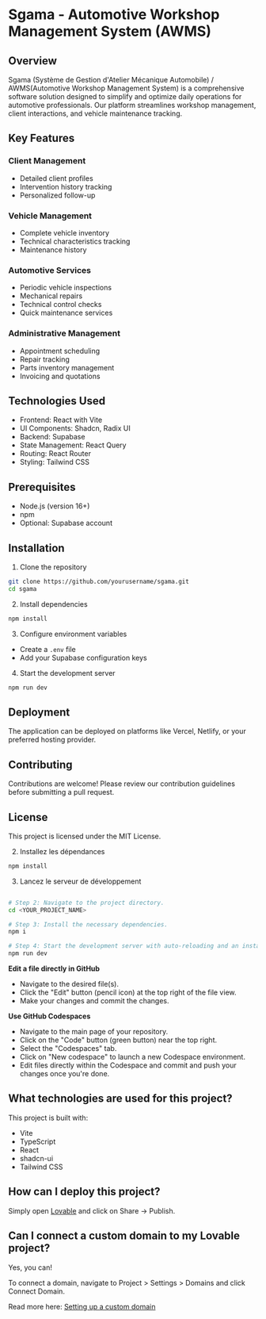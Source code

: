 # Sgama - Automotive Workshop Management System (AWMS)

## Overview

Sgama (Système de Gestion d'Atelier Mécanique Automobile) / AWMS(Automotive Workshop Management System) is a comprehensive software solution designed to simplify and optimize daily operations for automotive professionals. Our platform streamlines workshop management, client interactions, and vehicle maintenance tracking.

## Key Features

### Client Management
- Detailed client profiles
- Intervention history tracking
- Personalized follow-up

### Vehicle Management
- Complete vehicle inventory
- Technical characteristics tracking
- Maintenance history

### Automotive Services
- Periodic vehicle inspections
- Mechanical repairs
- Technical control checks
- Quick maintenance services

### Administrative Management
- Appointment scheduling
- Repair tracking
- Parts inventory management
- Invoicing and quotations

## Technologies Used

- Frontend: React with Vite
- UI Components: Shadcn, Radix UI
- Backend: Supabase
- State Management: React Query
- Routing: React Router
- Styling: Tailwind CSS

## Prerequisites

- Node.js (version 16+)
- npm
- Optional: Supabase account

## Installation

1. Clone the repository
```bash
git clone https://github.com/yourusername/sgama.git
cd sgama
```

2. Install dependencies
```bash
npm install
```

3. Configure environment variables
- Create a `.env` file
- Add your Supabase configuration keys

4. Start the development server
```bash
npm run dev
```

## Deployment

The application can be deployed on platforms like Vercel, Netlify, or your preferred hosting provider.

## Contributing

Contributions are welcome! Please review our contribution guidelines before submitting a pull request.

## License

This project is licensed under the MIT License.

2. Installez les dépendances
```bash
npm install
```

3. Lancez le serveur de développement
```bash

# Step 2: Navigate to the project directory.
cd <YOUR_PROJECT_NAME>

# Step 3: Install the necessary dependencies.
npm i

# Step 4: Start the development server with auto-reloading and an instant preview.
npm run dev
```

**Edit a file directly in GitHub**

- Navigate to the desired file(s).
- Click the "Edit" button (pencil icon) at the top right of the file view.
- Make your changes and commit the changes.

**Use GitHub Codespaces**

- Navigate to the main page of your repository.
- Click on the "Code" button (green button) near the top right.
- Select the "Codespaces" tab.
- Click on "New codespace" to launch a new Codespace environment.
- Edit files directly within the Codespace and commit and push your changes once you're done.

## What technologies are used for this project?

This project is built with:

- Vite
- TypeScript
- React
- shadcn-ui
- Tailwind CSS

## How can I deploy this project?

Simply open [Lovable](https://lovable.dev/projects/12d5636a-21cd-4d25-b838-de03cacab1bc) and click on Share -> Publish.

## Can I connect a custom domain to my Lovable project?

Yes, you can!

To connect a domain, navigate to Project > Settings > Domains and click Connect Domain.

Read more here: [Setting up a custom domain](https://docs.lovable.dev/tips-tricks/custom-domain#step-by-step-guide)
